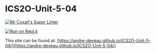 # ICS2O-Unit-5-04

[![Mr Coxall's Super Linter](https://github.com/andre-deveau/ICS2O-Unit-5-04/workflows/Mr%20Coxall's%20Super%20Linter/badge.svg)](https://github.com/andre-deveau/ICS2O-Unit-5-04/actions)

[![Run on Repl.it](https://repl.it/badge/github/andre-deveau/ICS2O-Unit-5-04)](https://repl.it/github/andre-deveau/ICS2O-Unit-5-04)

This site can be found at: [https://andre-deveau.github.io/ICS2O-Unit-5-04/](https://andre-deveau.github.io/ICS2O-Unit-5-04/)
